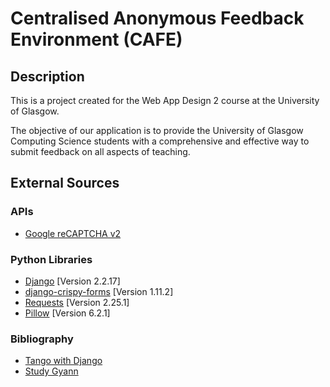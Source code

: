 # Centralised Anonymous Feedback Environment (CAFE)

## Description

This is a project created for the Web App Design 2 course at the University of Glasgow.

The objective of our application is to provide the University of Glasgow Computing Science students with a comprehensive and effective way to submit feedback on all aspects of teaching. 

## External Sources

### APIs
- [Google reCAPTCHA v2](https://www.google.com/recaptcha/about/)

### Python Libraries
- [Django](https://www.djangoproject.com/) \[Version 2.2.17\]
- [django-crispy-forms](https://django-crispy-forms.readthedocs.io/) \[Version 1.11.2\]
- [Requests](https://docs.python-requests.org/) \[Version 2.25.1\]
- [Pillow](https://python-pillow.org/) \[Version 6.2.1\]

### Bibliography
- [Tango with Django](https://www.tangowithdjango.com/)
- [Study Gyann](https://studygyaan.com/django/add-recaptcha-in-your-django-app-increase-security)